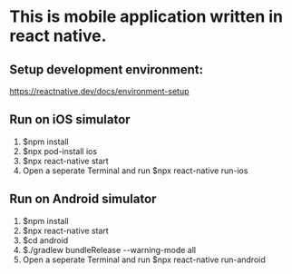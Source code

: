 # This is mobile application written in react native.

## Setup development environment:
https://reactnative.dev/docs/environment-setup

## Run on iOS simulator
1. $npm install
2. $npx pod-install ios
3. $npx react-native start
4. Open a seperate Terminal and run $npx react-native run-ios

## Run on Android simulator
1. $npm install
2. $npx react-native start
3. $cd android
4. $./gradlew bundleRelease --warning-mode all
5. Open a seperate Terminal and run $npx react-native run-android



